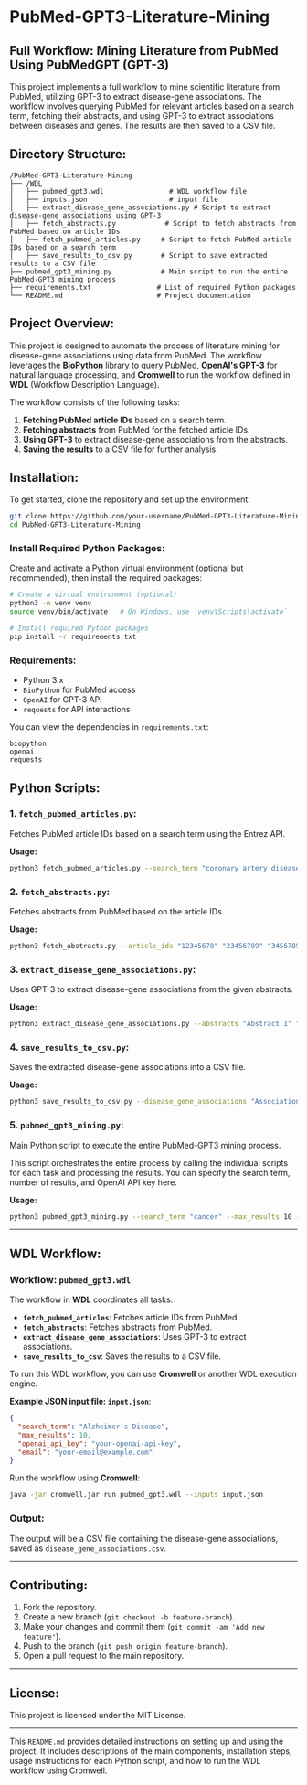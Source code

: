 
# **PubMed-GPT3-Literature-Mining**

## Full Workflow: Mining Literature from PubMed Using PubMedGPT (GPT-3)

This project implements a full workflow to mine scientific literature from PubMed, utilizing GPT-3 to extract disease-gene associations. The workflow involves querying PubMed for relevant articles based on a search term, fetching their abstracts, and using GPT-3 to extract associations between diseases and genes. The results are then saved to a CSV file.

## **Directory Structure:**

```
/PubMed-GPT3-Literature-Mining
├── /WDL
│   ├── pubmed_gpt3.wdl                # WDL workflow file
│   ├── inputs.json                    # input file
│   ├── extract_disease_gene_associations.py # Script to extract disease-gene associations using GPT-3
│   ├── fetch_abstracts.py            # Script to fetch abstracts from PubMed based on article IDs
│   ├── fetch_pubmed_articles.py     # Script to fetch PubMed article IDs based on a search term
│   ├── save_results_to_csv.py       # Script to save extracted results to a CSV file
├── pubmed_gpt3_mining.py            # Main script to run the entire PubMed-GPT3 mining process
├── requirements.txt                # List of required Python packages
└── README.md                       # Project documentation
```

## **Project Overview:**

This project is designed to automate the process of literature mining for disease-gene associations using data from PubMed. The workflow leverages the **BioPython** library to query PubMed, **OpenAI's GPT-3** for natural language processing, and **Cromwell** to run the workflow defined in **WDL** (Workflow Description Language).

The workflow consists of the following tasks:
1. **Fetching PubMed article IDs** based on a search term.
2. **Fetching abstracts** from PubMed for the fetched article IDs.
3. **Using GPT-3** to extract disease-gene associations from the abstracts.
4. **Saving the results** to a CSV file for further analysis.

## **Installation:**

To get started, clone the repository and set up the environment:

```bash
git clone https://github.com/your-username/PubMed-GPT3-Literature-Mining.git
cd PubMed-GPT3-Literature-Mining
```

### **Install Required Python Packages:**

Create and activate a Python virtual environment (optional but recommended), then install the required packages:

```bash
# Create a virtual environment (optional)
python3 -m venv venv
source venv/bin/activate   # On Windows, use `venv\Scripts\activate`

# Install required Python packages
pip install -r requirements.txt
```

### **Requirements:**
- Python 3.x
- `BioPython` for PubMed access
- `OpenAI` for GPT-3 API
- `requests` for API interactions

You can view the dependencies in `requirements.txt`:

```text
biopython
openai
requests
```

## **Python Scripts:**

### **1. `fetch_pubmed_articles.py`:**
Fetches PubMed article IDs based on a search term using the Entrez API.

**Usage:**
```bash
python3 fetch_pubmed_articles.py --search_term "coronary artery disease" --max_results 10 --email "your-email@example.com"
```

### **2. `fetch_abstracts.py`:**
Fetches abstracts from PubMed based on the article IDs.

**Usage:**
```bash
python3 fetch_abstracts.py --article_ids "12345678" "23456789" "34567890"
```

### **3. `extract_disease_gene_associations.py`:**
Uses GPT-3 to extract disease-gene associations from the given abstracts.

**Usage:**
```bash
python3 extract_disease_gene_associations.py --abstracts "Abstract 1" "Abstract 2" --openai_api_key "your-openai-api-key"
```

### **4. `save_results_to_csv.py`:**
Saves the extracted disease-gene associations into a CSV file.

**Usage:**
```bash
python3 save_results_to_csv.py --disease_gene_associations "Association 1" "Association 2"
```

### **5. `pubmed_gpt3_mining.py`:**
Main Python script to execute the entire PubMed-GPT3 mining process.

This script orchestrates the entire process by calling the individual scripts for each task and processing the results. You can specify the search term, number of results, and OpenAI API key here.

**Usage:**
```bash
python3 pubmed_gpt3_mining.py --search_term "cancer" --max_results 10 --openai_api_key "your-openai-api-key" --email "your-email@example.com"
```

---

## **WDL Workflow:**

### **Workflow: `pubmed_gpt3.wdl`**

The workflow in **WDL** coordinates all tasks:
- **`fetch_pubmed_articles`**: Fetches article IDs from PubMed.
- **`fetch_abstracts`**: Fetches abstracts from PubMed.
- **`extract_disease_gene_associations`**: Uses GPT-3 to extract associations.
- **`save_results_to_csv`**: Saves the results to a CSV file.

To run this WDL workflow, you can use **Cromwell** or another WDL execution engine.

**Example JSON input file: `input.json`**:
```json
{
  "search_term": "Alzheimer's Disease",
  "max_results": 10,
  "openai_api_key": "your-openai-api-key",
  "email": "your-email@example.com"
}
```

Run the workflow using **Cromwell**:

```bash
java -jar cromwell.jar run pubmed_gpt3.wdl --inputs input.json
```

### **Output:**
The output will be a CSV file containing the disease-gene associations, saved as `disease_gene_associations.csv`.

---

## **Contributing:**

1. Fork the repository.
2. Create a new branch (`git checkout -b feature-branch`).
3. Make your changes and commit them (`git commit -am 'Add new feature'`).
4. Push to the branch (`git push origin feature-branch`).
5. Open a pull request to the main repository.

---

## **License:**

This project is licensed under the MIT License.

---

This `README.md` provides detailed instructions on setting up and using the project. It includes descriptions of the main components, installation steps, usage instructions for each Python script, and how to run the WDL workflow using Cromwell.
